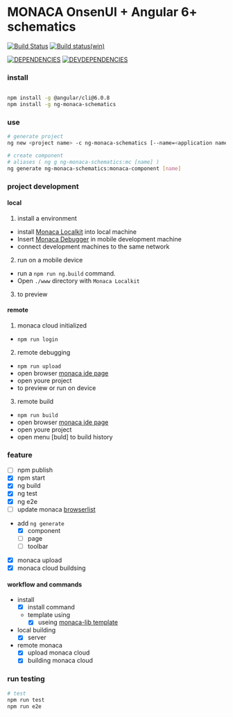 # MONACA OnsenUI + Angular 6+ schematics 

[![Build Status](https://travis-ci.org/MSakamaki/ng-monaca-schematics.svg?branch=master)](https://travis-ci.org/MSakamaki/ng-monaca-schematics)
[![Build status(win)](https://ci.appveyor.com/api/projects/status/wikogf9fcyox6okh?svg=true)](https://ci.appveyor.com/project/MSakamaki/monaca-schematics)

[![DEPENDENCIES](https://david-dm.org/MSakamaki/ng-monaca-schematics.svg)](https://david-dm.org/MSakamaki/ng-monaca-schematics)
[![DEVDEPENDENCIES](https://david-dm.org/MSakamaki/ng-monaca-schematics.svg?type=dev)](https://david-dm.org/MSakamaki/ng-monaca-schematics?type=dev)

### install

```sh

npm install -g @angular/cli@6.0.8
npm install -g ng-monaca-schematics

```

### use

```sh
# generate project
ng new <project name> -c ng-monaca-schematics [--name=<application name>]

# create component
# aliases ( ng g ng-monaca-schematics:mc [name] )
ng generate ng-monaca-schematics:monaca-component [name]

```

### project development

#### local

 1. install a environment
   + install [Monaca Localkit](https://monaca.io/localkit.html) into local machine
   + Insert [Monaca Debugger](https://docs.monaca.io/en/products_guide/debugger/installation/) in mobile development machine
   + connect development machines to the same network
 2. run on a mobile device
   + run a `npm run ng.build` command.
   + Open `./www` directory with `Monaca Localkit`
 3. to preview

#### remote

 1. monaca cloud initialized
   + `npm run login`
 2. remote debugging
   + `npm run upload`
   + open browser [monaca ide page](https://monaca.mobi/en/dashboard)
   + open youre project
   + to preview or run on device
 3. remote build
   + `npm run build`
   + open browser [monaca ide page](https://monaca.mobi/en/dashboard)
   + open youre project
   + open menu [buld] to build history
  

### feature

 + [ ] npm publish
 + [x] npm start
 + [x] ng build
 + [x] ng test
 + [x] ng e2e
 + [ ] update monaca [browserlist](https://github.com/angular/devkit/blob/master/packages/schematics/angular/application/files/root/browserslist)
 + add `ng generate`
   + [x] component
   + [ ] page
   + [ ] toolbar
 + [x] monaca upload
 + [x] monaca cloud buildsing

#### workflow and commands

 + install
   + [x] install command
   + template using
     + [x] useing [monaca-lib template](https://github.com/monaca/monaca-lib/tree/master/src/template)
 + local building
   + [x] server
 + remote monaca 
   + [x] upload monaca cloud
   + [x] building monaca cloud

### run testing


```sh
# test
npm run test
npm run e2e

```

